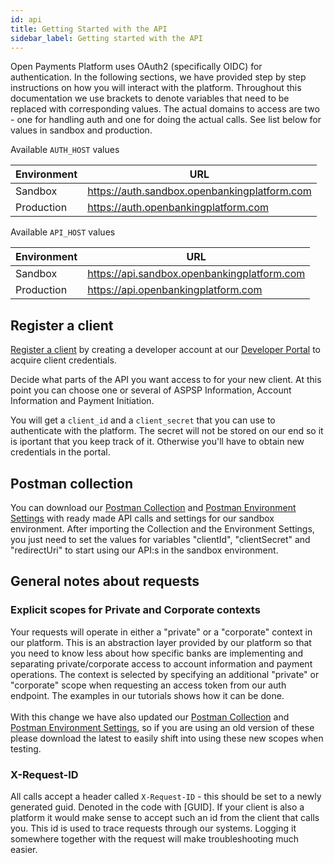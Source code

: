 ```yaml
---
id: api
title: Getting Started with the API
sidebar_label: Getting started with the API
---
```


Open Payments Platform uses OAuth2 (specifically OIDC) for authentication. In the following sections, we have provided step
by step instructions on how you will interact with the platform. Throughout this documentation we use brackets to denote variables that need to be replaced with corresponding values. The actual domains to access are two - one for handling auth and one for doing the actual calls. See list below for values in sandbox and production.

Available `AUTH_HOST` values

| Environment | URL |
| --- | --- |
| Sandbox | https://auth.sandbox.openbankingplatform.com |
| Production | https://auth.openbankingplatform.com |

Available `API_HOST` values

| Environment | URL |
| --- | --- |
| Sandbox | https://api.sandbox.openbankingplatform.com |
| Production | https://api.openbankingplatform.com |

## Register a client

[Register a client](https://developer.openpayments.io) by creating a developer account at our [Developer Portal](https://developer.openpayments.io) to acquire client credentials.

Decide what parts of the API you want access to for your new client. At this point you can choose one or several of ASPSP Information, Account Information and Payment Initiation.

You will get a `client_id` and a `client_secret` that you can use to authenticate with the platform. The secret will not be stored on our end so it is iportant that you keep track of it. Otherwise you'll have to obtain new credentials in the portal.

## Postman collection

You can download our [Postman Collection](/obp.postman_collection.json) and [Postman Environment Settings](/sandbox.postman_environment.json) with ready made API calls and settings for our sandbox environment. After importing the Collection and the Environment Settings, you just need to set the values for variables "clientId", "clientSecret" and "redirectUri" to start using our API:s in the sandbox environment.

## General notes about requests

### Explicit scopes for Private and Corporate contexts
Your requests will operate in either a "private" or a "corporate" context in our platform. This is an abstraction layer provided by our platform so that you need to know less about how specific banks are implementing and separating private/corporate access to account information and payment operations.
The context is selected by specifying an additional "private" or "corporate" scope when requesting an access token from our auth endpoint. The examples in our tutorials shows how it can be done.
<br><br>
With this change we have also updated our [Postman Collection](/obp.postman_collection.json) and [Postman Environment Settings](/sandbox.postman_environment.json), so if you are using an old version of these please download the latest to easily shift into using these new scopes when testing.

### X-Request-ID

All calls accept a header called `X-Request-ID` - this should be set to a newly generated guid. Denoted in the code with [GUID]. If your client is also a platform it would make sense to accept such an id from the client that calls you. This id is used to trace requests through our systems. Logging it somewhere together with the request will make troubleshooting much easier.
